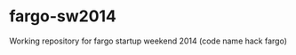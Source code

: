 fargo-sw2014
============

Working repository for fargo startup weekend 2014 (code name hack fargo)

